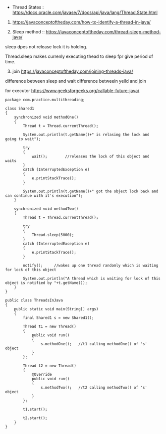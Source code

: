 

- Thread States : https://docs.oracle.com/javase/7/docs/api/java/lang/Thread.State.html

1. https://javaconceptoftheday.com/how-to-identify-a-thread-in-java/

2. Sleep method :: https://javaconceptoftheday.com/thread-sleep-method-java/

sleep dpes not release lock it is holding.

Thread.sleep makes currenly executing thead to sleep fpr give period of time.


3. join https://javaconceptoftheday.com/joining-threads-java/

difference between sleep and wait
difference betweein yeild and join


for executor https://www.geeksforgeeks.org/callable-future-java/
```
package com.practice.multithreading;

class Shared1
{
    synchronized void methodOne()
    {
        Thread t = Thread.currentThread();
 
        System.out.println(t.getName()+" is relasing the lock and going to wait");
 
        try
        {
            wait();        //releases the lock of this object and waits
        }
        catch (InterruptedException e)
        {
            e.printStackTrace();
        }
 
        System.out.println(t.getName()+" got the object lock back and can continue with it's execution");
    }
 
    synchronized void methodTwo()
    {
        Thread t = Thread.currentThread();
 
        try
        {
            Thread.sleep(5000);
        }
        catch (InterruptedException e)
        {
            e.printStackTrace();
        }
 
        notify();     //wakes up one thread randomly which is waiting for lock of this object
 
        System.out.println("A thread which is waiting for lock of this object is notified by "+t.getName());
    }
}
 
public class ThreadsInJava
{
    public static void main(String[] args)
    {
        final Shared1 s = new Shared1();
 
        Thread t1 = new Thread()
        {
            public void run()
            {
                s.methodOne();   //t1 calling methodOne() of 's' object
            }
        };
 
        Thread t2 = new Thread()
        {
            @Override
            public void run()
            {
                s.methodTwo();   //t2 calling methodTwo() of 's' object
            }
        };
 
        t1.start();
 
        t2.start();
    }
}

```




